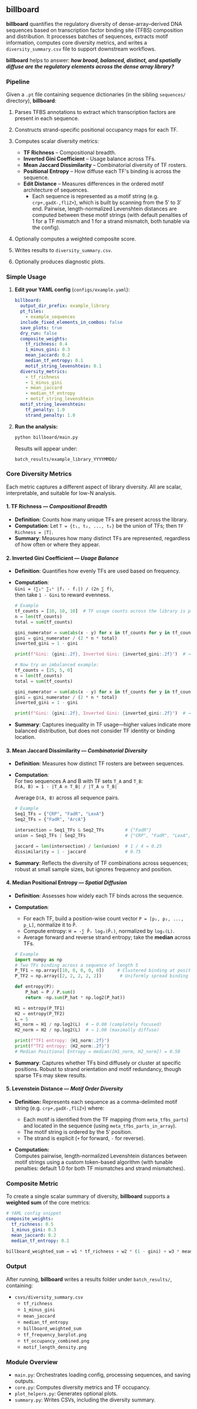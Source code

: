 ## billboard

**billboard** quantifies the regulatory diversity of dense-array–derived DNA sequences based on transcription factor binding site (TFBS) composition and distribution. It processes batches of sequences, extracts motif information, computes core diversity metrics, and writes a `diversity_summary.csv` file to support downstream workflows.

**billboard** helps to answer: ***how broad, balanced, distinct, and spatially diffuse are the regulatory elements across the dense array library?***

### Pipeline

Given a `.pt` file containing sequence dictionaries (in the sibling `sequences/` directory), **billboard**:

1. Parses TFBS annotations to extract which transcription factors are present in each sequence.
2. Constructs strand-specific positional occupancy maps for each TF.
3. Computes scalar diversity metrics:
   - **TF Richness** – Compositional breadth.
   - **Inverted Gini Coefficient** – Usage balance across TFs.
   - **Mean Jaccard Dissimilarity** – Combinatorial diversity of TF rosters.
   - **Positional Entropy** – How diffuse each TF's binding is across the sequence.
   - **Edit Distance** – Measures differences in the ordered motif architecture of sequences.  
     - Each sequence is represented as a motif string (e.g. `crp+,gadX-,fliZ+`), which is built by scanning from the 5′ to 3′ end. Pairwise, length-normalized Levenshtein distances are computed between these motif strings (with default penalties of 1 for a TF mismatch and 1 for a strand mismatch, both tunable via the config).



4. Optionally computes a weighted composite score.
5. Writes results to `diversity_summary.csv`.
6. Optionally produces diagnostic plots.

### Simple Usage

1. **Edit your YAML config** (`configs/example.yaml`):
    ```yaml
    billboard:
      output_dir_prefix: example_library
      pt_files:
        - example_sequences
      include_fixed_elements_in_combos: false
      save_plots: true
      dry_run: false
      composite_weights:
        tf_richness: 0.4
        1_minus_gini: 0.3
        mean_jaccard: 0.2
        median_tf_entropy: 0.1
        motif_string_levenshtein: 0.1
      diversity_metrics:
        - tf_richness
        - 1_minus_gini
        - mean_jaccard
        - median_tf_entropy
        - motif_string_levenshtein
      motif_string_levenshtein:
        tf_penalty: 1.0
        strand_penalty: 1.0
    ```

2. **Run the analysis:**
    ```bash
    python billboard/main.py
    ```

    Results will appear under:
    ```
    batch_results/example_library_YYYYMMDD/
    ```

### Core Diversity Metrics

Each metric captures a different aspect of library diversity. All are scalar, interpretable, and suitable for low-N analysis.

#### 1. TF Richness — *Compositional Breadth*

- **Definition**: Counts how many unique TFs are present across the library.
- **Computation**: Let `T = {t₁, t₂, ..., tₖ}` be the union of TFs; then `TF Richness = |T|`.
- **Summary**: Measures how many distinct TFs are represented, regardless of how often or where they appear.

#### 2. Inverted Gini Coefficient — *Usage Balance*

- **Definition**: Quantifies how evenly TFs are used based on frequency.
- **Computation**:  
  `Gini = (∑₁ⁿ ∑₁ⁿ |fᵢ - fⱼ|) / (2n ∑ f)`,  
  then take `1 - Gini` to reward evenness.
  ```python
  # Example
  tf_counts = [10, 10, 10]  # TF usage counts across the library is perfectly even
  n = len(tf_counts)
  total = sum(tf_counts)

  gini_numerator = sum(abs(x - y) for x in tf_counts for y in tf_counts)
  gini = gini_numerator / (2 * n * total)
  inverted_gini = 1 - gini

  print(f"Gini: {gini:.2f}, Inverted Gini: {inverted_gini:.2f}")  # → Gini: 0.00, Inverted Gini: 1.00

  # Now try an imbalanced example:
  tf_counts = [25, 5, 0]
  n = len(tf_counts)
  total = sum(tf_counts)

  gini_numerator = sum(abs(x - y) for x in tf_counts for y in tf_counts)
  gini = gini_numerator / (2 * n * total)
  inverted_gini = 1 - gini

  print(f"Gini: {gini:.2f}, Inverted Gini: {inverted_gini:.2f}")  # → Gini: 0.56, Inverted Gini: 0.44
  ```

- **Summary**: Captures inequality in TF usage—higher values indicate more balanced distribution, but does not consider TF identity or binding location.

#### 3. Mean Jaccard Dissimilarity — *Combinatorial Diversity*

- **Definition**: Measures how distinct TF rosters are between sequences.
- **Computation**:  
  For two sequences A and B with TF sets `T_A` and `T_B`:  
  `D(A, B) = 1 - |T_A ∩ T_B| / |T_A ∪ T_B|`

  Average `D(A, B)` across all sequence pairs.
  ```python
  # Example
  Seq1_TFs = {"CRP", "FadR", "LexA"}
  Seq2_TFs = {"FadR", "ArcA"}

  intersection = Seq1_TFs & Seq2_TFs        # {"FadR"}
  union = Seq1_TFs | Seq2_TFs               # {"CRP", "FadR", "LexA", "ArcA"}

  jaccard = len(intersection) / len(union)  # 1 / 4 = 0.25
  dissimilarity = 1 - jaccard               # 0.75
  ```

- **Summary**: Reflects the diversity of TF combinations across sequences; robust at small sample sizes, but ignores frequency and position.

#### 4. Median Positional Entropy — *Spatial Diffusion*

- **Definition**: Assesses how widely each TF binds across the sequence.
- **Computation**:
  - For each TF, build a position-wise count vector `P = [p₁, p₂, ..., p_L]`, normalize it to `P̂`.
  - Compute entropy: `H = -∑ P̂ᵢ log₂(P̂ᵢ)`, normalized by `log₂(L)`.
  - Average forward and reverse strand entropy; take the **median** across TFs.
  ```python
  # Example
  import numpy as np
  # Two TFs binding across a sequence of length 5
  P_TF1 = np.array([10, 0, 0, 0, 0])     # Clustered binding at position 0
  P_TF2 = np.array([2, 2, 2, 2, 2])       # Uniformly spread binding

  def entropy(P):
      P_hat = P / P.sum()
      return -np.sum(P_hat * np.log2(P_hat))

  H1 = entropy(P_TF1)
  H2 = entropy(P_TF2)
  L = 5
  H1_norm = H1 / np.log2(L)  # → 0.00 (completely focused)
  H2_norm = H2 / np.log2(L)  # → 1.00 (maximally diffuse)

  print(f"TF1 entropy: {H1_norm:.2f}")
  print(f"TF2 entropy: {H2_norm:.2f}")
  # Median Positional Entropy = median([H1_norm, H2_norm]) = 0.50
  ```

- **Summary**: Captures whether TFs bind diffusely or cluster at specific positions. Robust to strand orientation and motif redundancy, though sparse TFs may skew results.



#### 5. Levenstein Distance — *Motif Order Diversity*
- **Definition:** Represents each sequence as a comma-delimited motif string (e.g. `crp+,gadX-,fliZ+`) where:
   - Each motif is identified from the TF mapping (from `meta_tfbs_parts`) and located in the sequence (using `meta_tfbs_parts_in_array`).
   - The motif string is ordered by the 5′ position.
   - The strand is explicit (`+` for forward, `-` for reverse).

- **Computation:**  
   Computes pairwise, length-normalized Levenshtein distances between motif strings using a custom token-based algorithm (with tunable penalties: default 1.0 for both TF mismatches and strand mismatches).


### Composite Metric

To create a single scalar summary of diversity, **billboard** supports a **weighted sum** of the core metrics:

```yaml
# YAML config snippet
composite_weights:
  tf_richness: 0.5
  1_minus_gini: 0.3
  mean_jaccard: 0.2
  median_tf_entropy: 0.1
```
```python
billboard_weighted_sum = w1 * tf_richness + w2 * (1 - gini) + w3 * mean_jaccard + w4 * median_tf_entropy
```

### Output

After running, **billboard** writes a results folder under `batch_results/`, containing:


- `csvs/diversity_summary.csv`
  - `tf_richness`
  - `1_minus_gini`
  - `mean_jaccard`
  - `median_tf_entropy`
  - `billboard_weighted_sum`
  - `tf_frequency_barplot.png`
  - `tf_occupancy_combined.png`
  - `motif_length_density.png`

### Module Overview

- `main.py`: Orchestrates loading config, processing sequences, and saving outputs.
- `core.py`: Computes diversity metrics and TF occupancy.
- `plot_helpers.py`: Generates optional plots.
- `summary.py`: Writes CSVs, including the diversity summary.
